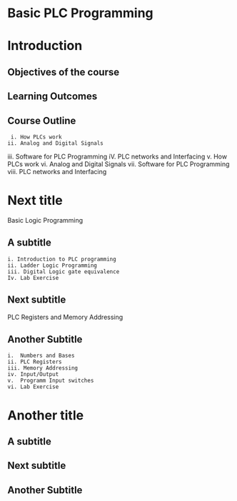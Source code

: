 # Basic PLC Programming
#  Introduction

## Objectives of the course

## Learning Outcomes
 
## Course Outline
     i. How PLCs work
    ii. Analog and Digital Signals
   iii. Software for PLC Programming
     iV. PLC networks and Interfacing 
     v. How PLCs work
   vi. Analog and Digital Signals
   vii. Software for PLC Programming
     viii. PLC networks and Interfacing 
# Next title
  Basic Logic Programming
## A subtitle
    i. Introduction to PLC programming
    ii. Ladder Logic Programming
    iii. Digital Logic gate equivalence
    Iv. Lab Exercise
## Next subtitle
 PLC Registers and Memory Addressing
## Another Subtitle
    i.  Numbers and Bases
    ii. PLC Registers
    iii. Memory Addressing
    iv. Input/Output
    v.  Programm Input switches  
    vi. Lab Exercise 
# Another title
## A subtitle
## Next subtitle
## Another Subtitle
